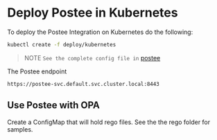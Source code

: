 # Deploy Postee in Kubernetes

To deploy the Postee Integration on Kubernetes do the following:

``` bash
kubectl create -f deploy/kubernetes
```
> NOTE `See the complete config file in` [postee](https://github.com/aquasecurity/postee/blob/main/cfg.yaml)

The Postee endpoint 
````
https://postee-svc.default.svc.cluster.local:8443
````

## Use Postee with OPA

Create a ConfigMap that will hold rego files. See the the rego folder for samples.

